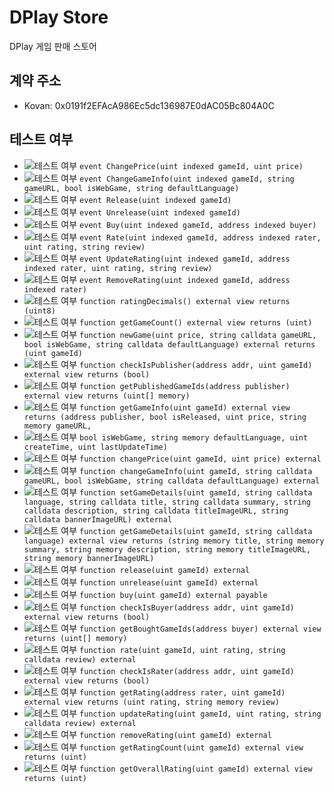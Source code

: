 # DPlay Store
DPlay 게임 판매 스토어

## 계약 주소
- Kovan: 0x0191f2EFAcA986Ec5dc136987E0dAC05Bc804A0C

## 테스트 여부
- ![테스트 여부](https://img.shields.io/badge/테스트%20여부-no-red.svg) `event ChangePrice(uint indexed gameId, uint price)`
- ![테스트 여부](https://img.shields.io/badge/테스트%20여부-no-red.svg) `event ChangeGameInfo(uint indexed gameId, string gameURL, bool isWebGame, string defaultLanguage)`
- ![테스트 여부](https://img.shields.io/badge/테스트%20여부-no-red.svg) `event Release(uint indexed gameId)`
- ![테스트 여부](https://img.shields.io/badge/테스트%20여부-no-red.svg) `event Unrelease(uint indexed gameId)`
- ![테스트 여부](https://img.shields.io/badge/테스트%20여부-no-red.svg) `event Buy(uint indexed gameId, address indexed buyer)`
- ![테스트 여부](https://img.shields.io/badge/테스트%20여부-no-red.svg) `event Rate(uint indexed gameId, address indexed rater, uint rating, string review)`
- ![테스트 여부](https://img.shields.io/badge/테스트%20여부-no-red.svg) `event UpdateRating(uint indexed gameId, address indexed rater, uint rating, string review)`
- ![테스트 여부](https://img.shields.io/badge/테스트%20여부-no-red.svg) `event RemoveRating(uint indexed gameId, address indexed rater)`
- ![테스트 여부](https://img.shields.io/badge/테스트%20여부-no-red.svg) `function ratingDecimals() external view returns (uint8)`
- ![테스트 여부](https://img.shields.io/badge/테스트%20여부-no-red.svg) `function getGameCount() external view returns (uint)`
- ![테스트 여부](https://img.shields.io/badge/테스트%20여부-yes-brightgreen.svg) `function newGame(uint price, string calldata gameURL, bool isWebGame, string calldata defaultLanguage) external returns (uint gameId)`
- ![테스트 여부](https://img.shields.io/badge/테스트%20여부-no-red.svg) `function checkIsPublisher(address addr, uint gameId) external view returns (bool)`
- ![테스트 여부](https://img.shields.io/badge/테스트%20여부-yes-brightgreen.svg) `function getPublishedGameIds(address publisher) external view returns (uint[] memory)`
- ![테스트 여부](https://img.shields.io/badge/테스트%20여부-yes-brightgreen.svg) `function getGameInfo(uint gameId) external view returns (address publisher, bool isReleased, uint price, string memory gameURL,`
- ![테스트 여부](https://img.shields.io/badge/테스트%20여부-no-red.svg) `bool isWebGame, string memory defaultLanguage, uint createTime, uint lastUpdateTime)`
- ![테스트 여부](https://img.shields.io/badge/테스트%20여부-no-red.svg) `function changePrice(uint gameId, uint price) external`
- ![테스트 여부](https://img.shields.io/badge/테스트%20여부-no-red.svg) `function changeGameInfo(uint gameId, string calldata gameURL, bool isWebGame, string calldata defaultLanguage) external`
- ![테스트 여부](https://img.shields.io/badge/테스트%20여부-yes-brightgreen.svg) `function setGameDetails(uint gameId, string calldata language, string calldata title, string calldata summary, string calldata description, string calldata titleImageURL, string calldata bannerImageURL) external`
- ![테스트 여부](https://img.shields.io/badge/테스트%20여부-yes-brightgreen.svg) `function getGameDetails(uint gameId, string calldata language) external view returns (string memory title, string memory summary, string memory description, string memory titleImageURL, string memory bannerImageURL)`
- ![테스트 여부](https://img.shields.io/badge/테스트%20여부-yes-brightgreen.svg) `function release(uint gameId) external`
- ![테스트 여부](https://img.shields.io/badge/테스트%20여부-no-red.svg) `function unrelease(uint gameId) external`
- ![테스트 여부](https://img.shields.io/badge/테스트%20여부-no-red.svg) `function buy(uint gameId) external payable`
- ![테스트 여부](https://img.shields.io/badge/테스트%20여부-no-red.svg) `function checkIsBuyer(address addr, uint gameId) external view returns (bool)`
- ![테스트 여부](https://img.shields.io/badge/테스트%20여부-no-red.svg) `function getBoughtGameIds(address buyer) external view returns (uint[] memory)`
- ![테스트 여부](https://img.shields.io/badge/테스트%20여부-no-red.svg) `function rate(uint gameId, uint rating, string calldata review) external`
- ![테스트 여부](https://img.shields.io/badge/테스트%20여부-no-red.svg) `function checkIsRater(address addr, uint gameId) external view returns (bool)`
- ![테스트 여부](https://img.shields.io/badge/테스트%20여부-no-red.svg) `function getRating(address rater, uint gameId) external view returns (uint rating, string memory review)`
- ![테스트 여부](https://img.shields.io/badge/테스트%20여부-no-red.svg) `function updateRating(uint gameId, uint rating, string calldata review) external`
- ![테스트 여부](https://img.shields.io/badge/테스트%20여부-no-red.svg) `function removeRating(uint gameId) external`
- ![테스트 여부](https://img.shields.io/badge/테스트%20여부-no-red.svg) `function getRatingCount(uint gameId) external view returns (uint)`
- ![테스트 여부](https://img.shields.io/badge/테스트%20여부-no-red.svg) `function getOverallRating(uint gameId) external view returns (uint)`